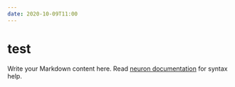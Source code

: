 ```yaml
---
date: 2020-10-09T11:00
---
```


# test

Write your Markdown content here. Read [neuron documentation](https://neuron.zettel.page/2011404.html) for syntax help.

